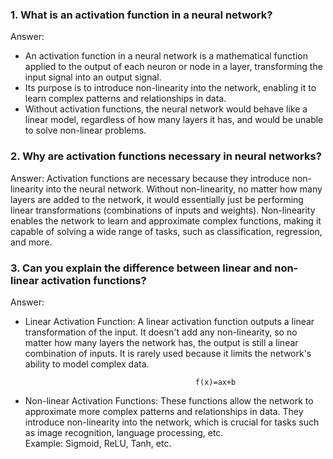 ### 1. What is an activation function in a neural network?
Answer:
- An activation function in a neural network is a mathematical function applied to the output of each neuron or node in a layer, transforming the input signal into an output signal.
- Its purpose is to introduce non-linearity into the network, enabling it to learn complex patterns and relationships in data.
- Without activation functions, the neural network would behave like a linear model, regardless of how many layers it has, and would be unable to solve non-linear problems.

### 2. Why are activation functions necessary in neural networks?
Answer:
Activation functions are necessary because they introduce non-linearity into the neural network. Without non-linearity, no matter how many layers are added to the network, it would essentially just be performing linear transformations (combinations of inputs and weights). Non-linearity enables the network to learn and approximate complex functions, making it capable of solving a wide range of tasks, such as classification, regression, and more.

### 3. Can you explain the difference between linear and non-linear activation functions?
Answer:
- Linear Activation Function: A linear activation function outputs a linear transformation of the input. It doesn't add any non-linearity, so no matter how many layers the network has, the output is still a linear combination of inputs. It is rarely used because it limits the network's ability to model complex data.

                                            f(x)=ax+b

- Non-linear Activation Functions: These functions allow the network to approximate more complex patterns and relationships in data. They introduce non-linearity into the network, which is crucial for tasks such as image recognition, language processing, etc.<br>
Example: Sigmoid, ReLU, Tanh, etc.




